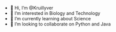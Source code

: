 - 👋 Hi, I’m @Kruillyver
- 👀 I’m interested in Biology and Technology
- 🌱 I’m currently learning about Science
- 💞️ I’m looking to collaborate on Python and Java
  
